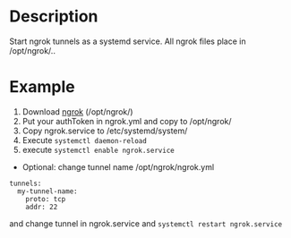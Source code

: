 # Description
Start ngrok tunnels as a systemd service. All ngrok files place in /opt/ngrok/..

# Example
1. Download [ngrok](https://ngrok.com/download) (/opt/ngrok/)
2. Put your authToken in ngrok.yml and copy to /opt/ngrok/
3. Copy ngrok.service to /etc/systemd/system/
4. Execute ```systemctl daemon-reload```
5. execute ```systemctl enable ngrok.service```

* Optional: change tunnel name /opt/ngrok/ngrok.yml 
```
tunnels:
  my-tunnel-name:
    proto: tcp
    addr: 22
```
and change tunnel in ngrok.service and ```systemctl restart ngrok.service```
